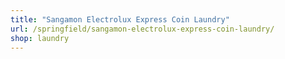 ```yaml
---
title: "Sangamon Electrolux Express Coin Laundry"
url: /springfield/sangamon-electrolux-express-coin-laundry/
shop: laundry
---
```

